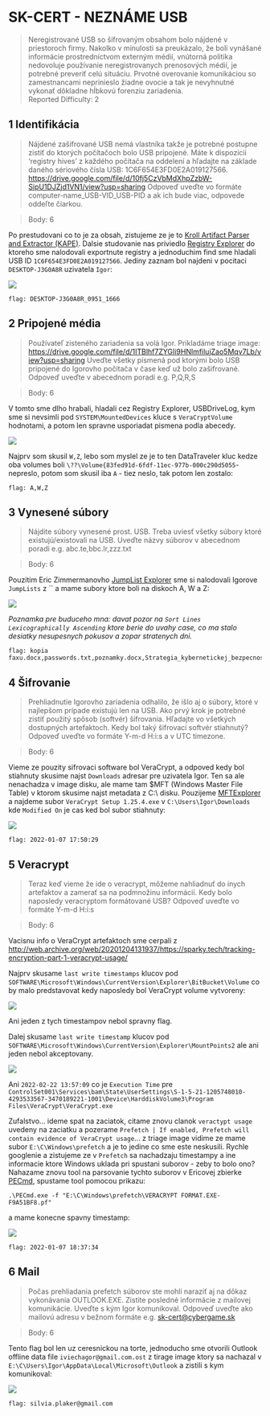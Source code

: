# SK-CERT - NEZNÁME USB
> Neregistrované USB so šifrovaným obsahom bolo nájdené v priestoroch firmy. Nakolko v minulosti sa preukázalo, že boli vynášané informácie prostredníctvom externým médií, vnútorná politika nedovoluje používanie neregistrovanych prenosových médií, je potrebné preveriť celú situáciu. Prvotné overovanie komunikáciou so zamestnancami neprinieslo žiadne ovocie a tak je nevyhnutné vykonať dôkladne hĺbkovú forenziu zariadenia.<br/>
Reported Difficulty: 2

## 1 Identifikácia
> Nájdené zašifrované USB nemá vlastníka takže je potrebné postupne zistiť do ktorých počítačoch bolo USB pripojené. Máte k dispozícii ‘registry hives’ z každého počítača na oddelení a hľadajte na základe daného sériového čísla USB: 1C6F654E3FD0E2A019127566.
https://drive.google.com/file/d/10fj5CzVbMdXhpZzbW-SipU1DJZjd1VN1/view?usp=sharing
Odpoveď uveďte vo formáte computer-name_USB-VID_USB-PID a ak ich bude viac, odpovede oddeľte čiarkou.

> Body: 6

Po prestudovani co to je za obsah, zistujeme ze je to [Kroll Artifact Parser and Extractor (KAPE)](https://www.kroll.com/en/insights/publications/cyber/kroll-artifact-parser-extractor-kape). Dalsie studovanie nas priviedlo [Registry Explorer](https://f001.backblazeb2.com/file/EricZimmermanTools/net6/RegistryExplorer.zip) do ktoreho sme nalodovali exportnute registry a jednoduchim find sme hladali USB ID `1C6F654E3FD0E2A019127566`. Jediny zaznam bol najdeni v pocitaci `DESKTOP-J3G0A8R` uzivatela `Igor`:

![](images/2022-03-17-20-36-13.png)

```
flag: DESKTOP-J3G0A8R_0951_1666
```

## 2 Pripojené média
> Používateľ zisteného zariadenia sa volá Igor.
Prikladáme triage image: https://drive.google.com/file/d/1ITBlhf7ZYGIi9HNlmfilujZao5Mqv7Lb/view?usp=sharing
Uveďte všetky písmená pod ktorými bolo USB pripojené do Igorovho počítača v čase keď už bolo zašifrované. Odpoveď uveďte v abecednom poradí e.g. P,Q,R,S

> Body: 6

V tomto sme dlho hrabali, hladali cez Registry Explorer, USBDriveLog, kym sme si nevsimli pod `SYSTEM\MountedDevices` kluce s `VeraCryptVolume` hodnotami, a potom len spravne usporiadat pismena podla abecedy. 

![](images/2022-03-19-17-26-34.png)

Najprv som skusil `W,Z`, lebo som myslel ze je to ten DataTraveler kluc kedze oba volumes boli `\??\Volume{83fed91d-6fdf-11ec-977b-000c290d5055`- nepreslo, potom som skusil iba `A` - tiez neslo, tak potom len zostalo:

```
flag: A,W,Z
```

## 3 Vynesené súbory
> Nájdite súbory vynesené prost. USB. Treba uviesť všetky súbory ktoré existujú/existovali na USB. Uveďte názvy súborov v abecednom poradí e.g. abc.te,bbc.lr,zzz.txt

> Body: 6

Pouzitim Eric Zimmermanovho [JumpList Explorer](https://f001.backblazeb2.com/file/EricZimmermanTools/net6/JumpListExplorer.zip) sme si nalodovali Igorove `JumpLists` z `` a mame subory ktore boli na diskoch A, W a Z:

![](images/2022-03-21-20-46-54.png)

*Poznamka pre buduceho mna: davat pozor na `Sort Lines Lexicographically Ascending` ktore berie do uvahy case, co ma stalo desiatky nesupesnych pokusov a zopar stratenych dni.* 

```
flag: kopia faxu.docx,passwords.txt,poznamky.docx,Strategia_kybernetickej_bezpecnosti_2021.pdf
```

## 4 Šifrovanie
> Prehliadnutie Igorovho zariadenia odhalilo, že išlo aj o súbory, ktoré v najlepšom prípade existujú len na USB. Ako prvý krok je potrebné zistiť použitý spôsob (softvér) šifrovania. Hľadajte vo všetkých dostupných artefaktoch. Kedy bol taký šifrovací softvér stiahnutý? Odpoveď uveďte vo formáte Y-m-d H:i:s a v UTC timezone.

> Body: 6

Vieme ze pouzity sifrovaci software bol VeraCrypt, a odpoved kedy bol stiahnuty skusime najst `Downloads` adresar pre uzivatela Igor. Ten sa ale nenachadza v image disku, ale mame tam $MFT (Windows Master File Table) v ktorom skusime najst metadata z C:\ disku.
Pouzijeme [MFTExplorer](https://f001.backblazeb2.com/file/EricZimmermanTools/net6/MFTExplorer.zip) a najdeme subor `VeraCrypt Setup 1.25.4.exe` v `C:\Users\Igor\Downloads` kde `Modified On` je cas ked bol subor stiahnuty:

![](images/2022-03-21-22-30-24.png)

```
flag: 2022-01-07 17:50:29
```

## 5 Veracrypt
> Teraz keď vieme že ide o veracrypt, môžeme nahliadnuť do inych artefaktov a zamerať sa na podmnožinu informácií. Kedy bolo naposledy veracryptom formátované USB? Odpoveď uveďte vo formáte Y-m-d H:i:s

> Body: 6

Vacisnu info o VeraCrypt artefaktoch sme cerpali z http://web.archive.org/web/20201204131937/https://sparky.tech/tracking-encryption-part-1-veracrypt-usage/

Najprv skusame `last write timestamps` klucov pod `SOFTWARE\Microsoft\Windows\CurrentVersion\Explorer\BitBucket\Volume` co by malo predstavovat kedy naposledy bol VeraCrypt volume vytvoreny:

![](images/2022-04-04-18-18-40.png)

Ani jeden z tych timestampov nebol spravny flag.

Dalej skusame `last write timestamp` klucov pod `SOFTWARE\Microsoft\Windows\CurrentVersion\Explorer\MountPoints2` ale ani jeden nebol akceptovany.

![](images/2022-04-04-18-28-33.png)

Ani `2022-02-22 13:57:09` co je `Execution Time` pre ` ControlSet001\Services\bam\State\UserSettings\S-1-5-21-1205748010-4293533567-3470189221-1001\Device\HarddiskVolume3\Program Files\VeraCrypt\VeraCrypt.exe`

Zufalstvo... ideme spat na zaciatok, citame znovu clanok `veractypt usage` uvedeny na zaciatku a pozerame `Prefetch | If enabled, Prefetch will contain evidence of VeraCrypt usage`... z triage image vidime ze mame subor `E:\C\Windows\prefetch` a je to jedine co sme este neskusili. Rychle googlenie a zistujeme ze v `Prefetch` sa nachadzaju timestampy a ine informacie ktore Windows uklada pri spustani suborov - zeby to bolo ono? Nahazame znovu tool na parsovanie tychto suborov v Ericovej zbierke [PECmd](https://f001.backblazeb2.com/file/EricZimmermanTools/net6/PECmd.zip), spustame tool pomocou prikazu: 
```
.\PECmd.exe -f "E:\C\Windows\prefetch\VERACRYPT FORMAT.EXE-F9A51BF8.pf"
```
a mame konecne spavny timestamp:

![](images/2022-04-05-09-14-19.png)

```
flag: 2022-01-07 18:37:34
```

## 6 Mail
> Počas prehliadania prefetch súborov ste mohli naraziť aj na dôkaz vykonávania OUTLOOK.EXE. Zistite posledné informácie z mailovej komunikácie. Uveďte s kým Igor komunikoval. Odpoveď uveďte ako mailovú adresu v bežnom formáte e.g. sk-cert@cybergame.sk

> Body: 6

Tento flag bol len uz ceresnickou na torte, jednoducho sme otvorili Outlook offline data file `iviechagor@gmail.com.ost` z tirage image ktory sa nachazal v `E:\C\Users\Igor\AppData\Local\Microsoft\Outlook` a zistili s kym komunikoval:

![](images/2022-04-05-09-18-19.png)

```
flag: silvia.plaker@gmail.com
```


